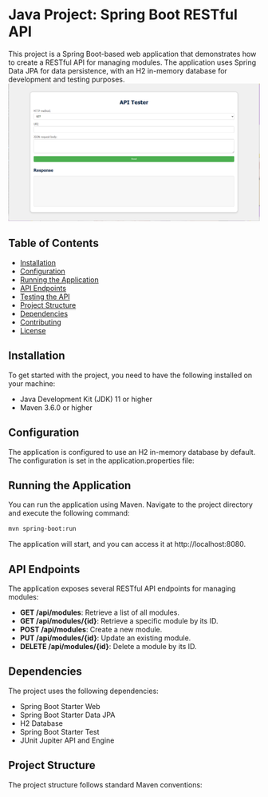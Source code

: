 # Java Project: Spring Boot RESTful API
This project is a Spring Boot-based web application that demonstrates how to create a RESTful API for managing modules. The application uses Spring Data JPA for data persistence, with an H2 in-memory database for development and testing purposes.
![image](./api.png)

## Table of Contents

- [Installation](#installation)
- [Configuration](#configuration)
- [Running the Application](#running-the-application)
- [API Endpoints](#api-endpoints)
- [Testing the API](#testing-the-api)
- [Project Structure](#project-structure)
- [Dependencies](#dependencies)
- [Contributing](#contributing)
- [License](#license)

## Installation
To get started with the project, you need to have the following installed on your machine:

- Java Development Kit (JDK) 11 or higher
- Maven 3.6.0 or higher

## Configuration
The application is configured to use an H2 in-memory database by default. The configuration is set in the application.properties file:

## Running the Application
You can run the application using Maven. Navigate to the project directory and execute the following command:

```bash
mvn spring-boot:run
```
The application will start, and you can access it at http://localhost:8080.

## API Endpoints

The application exposes several RESTful API endpoints for managing modules:

* **GET /api/modules**: Retrieve a list of all modules.
* **GET /api/modules/{id}**: Retrieve a specific module by its ID.
* **POST /api/modules**: Create a new module.
* **PUT /api/modules/{id}**: Update an existing module.
* **DELETE /api/modules/{id}**: Delete a module by its ID.


## Dependencies

The project uses the following dependencies:

* Spring Boot Starter Web
* Spring Boot Starter Data JPA
* H2 Database
* Spring Boot Starter Test
* JUnit Jupiter API and Engine

## Project Structure

The project structure follows standard Maven conventions:
